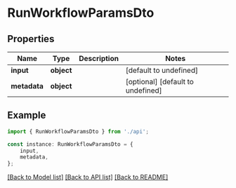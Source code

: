 # RunWorkflowParamsDto


## Properties

Name | Type | Description | Notes
------------ | ------------- | ------------- | -------------
**input** | **object** |  | [default to undefined]
**metadata** | **object** |  | [optional] [default to undefined]

## Example

```typescript
import { RunWorkflowParamsDto } from './api';

const instance: RunWorkflowParamsDto = {
    input,
    metadata,
};
```

[[Back to Model list]](../README.md#documentation-for-models) [[Back to API list]](../README.md#documentation-for-api-endpoints) [[Back to README]](../README.md)
